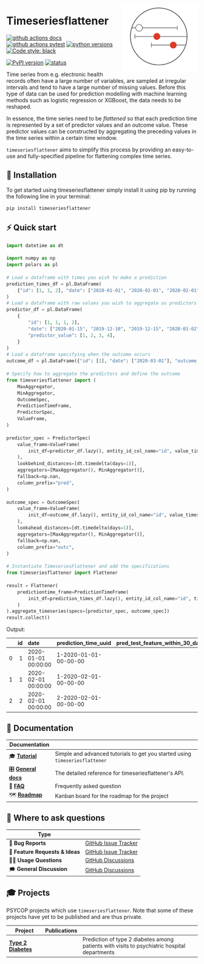 <a href="https://github.com/Aarhus-Psychiatry-Research/timeseriesflattener"><img src="https://github.com/Aarhus-Psychiatry-Research/timeseriesflattener/blob/main/docs/_static/icon.png?raw=true" width="200" align="right"/></a>

# Timeseriesflattener

[![github actions docs](https://github.com/Aarhus-Psychiatry-Research/timeseriesflattener/actions/workflows/documentation.yml/badge.svg)](https://aarhus-psychiatry-research.github.io/timeseriesflattener/)
[![github actions pytest](https://github.com/Aarhus-Psychiatry-Research/timeseriesflattener/actions/workflows/main_test_and_release.yml/badge.svg)](https://github.com/Aarhus-Psychiatry-Research/timeseriesflattener/actions)
[![python versions](https://img.shields.io/pypi/pyversions/timeseriesflattener)](https://pypi.org/project/timeseriesflattener/)
[![Code style: black](https://img.shields.io/badge/Code%20Style-Black-black)](https://black.readthedocs.io/en/stable/the_black_code_style/current_style.html)

[![PyPI version](https://badge.fury.io/py/timeseriesflattener.svg)](https://pypi.org/project/timeseriesflattener/)
[![status](https://joss.theoj.org/papers/3bbea8745668d1aa40ff796c6fd3db87/status.svg)](https://joss.theoj.org/papers/3bbea8745668d1aa40ff796c6fd3db87)

Time series from e.g. electronic health records often have a large number of variables, are sampled at irregular intervals and tend to have a large number of missing values. Before this type of data can be used for prediction modelling with machine learning methods such as logistic regression or XGBoost, the data needs to be reshaped.  

In essence, the time series need to be *flattened* so that each prediction time is represented by a set of predictor values and an outcome value. These predictor values can be constructed by aggregating the preceding values in the time series within a certain time window. 

`timeseriesflattener` aims to simplify this process by providing an easy-to-use and fully-specified pipeline for flattening complex time series.  

## 🔧 Installation
To get started using timeseriesflattener simply install it using pip by running the following line in your terminal:

```
pip install timeseriesflattener
```

## ⚡ Quick start

```py
import datetime as dt

import numpy as np
import polars as pl

# Load a dataframe with times you wish to make a prediction
prediction_times_df = pl.DataFrame(
    {"id": [1, 1, 2], "date": ["2020-01-01", "2020-02-01", "2020-02-01"]}
)
# Load a dataframe with raw values you wish to aggregate as predictors
predictor_df = pl.DataFrame(
    {
        "id": [1, 1, 1, 2],
        "date": ["2020-01-15", "2019-12-10", "2019-12-15", "2020-01-02"],
        "predictor_value": [1, 2, 3, 4],
    }
)
# Load a dataframe specifying when the outcome occurs
outcome_df = pl.DataFrame({"id": [1], "date": ["2020-03-01"], "outcome_value": [1]})

# Specify how to aggregate the predictors and define the outcome
from timeseriesflattener import (
    MaxAggregator,
    MinAggregator,
    OutcomeSpec,
    PredictionTimeFrame,
    PredictorSpec,
    ValueFrame,
)

predictor_spec = PredictorSpec(
    value_frame=ValueFrame(
        init_df=predictor_df.lazy(), entity_id_col_name="id", value_timestamp_col_name="date"
    ),
    lookbehind_distances=[dt.timedelta(days=1)],
    aggregators=[MaxAggregator(), MinAggregator()],
    fallback=np.nan,
    column_prefix="pred",
)

outcome_spec = OutcomeSpec(
    value_frame=ValueFrame(
        init_df=outcome_df.lazy(), entity_id_col_name="id", value_timestamp_col_name="date"
    ),
    lookahead_distances=[dt.timedelta(days=1)],
    aggregators=[MaxAggregator(), MinAggregator()],
    fallback=np.nan,
    column_prefix="outc",
)

# Instantiate TimeseriesFlattener and add the specifications
from timeseriesflattener import Flattener

result = Flattener(
    predictiontime_frame=PredictionTimeFrame(
        init_df=prediction_times_df.lazy(), entity_id_col_name="id", timestamp_col_name="date"
    )
).aggregate_timeseries(specs=[predictor_spec, outcome_spec])
result.collect()

```
Output:

|      |   id | date                | prediction_time_uuid  | pred_test_feature_within_30_days_mean_fallback_nan | outc_test_outcome_within_31_days_maximum_fallback_0_dichotomous |
| ---: | ---: | :------------------ | :-------------------- | -------------------------------------------------: | --------------------------------------------------------------: |
|    0 |    1 | 2020-01-01 00:00:00 | 1-2020-01-01-00-00-00 |                                                2.5 |                                                               0 |
|    1 |    1 | 2020-02-01 00:00:00 | 1-2020-02-01-00-00-00 |                                                  1 |                                                               1 |
|    2 |    2 | 2020-02-01 00:00:00 | 2-2020-02-01-00-00-00 |                                                  4 |                                                               0 |


## 📖 Documentation

| Documentation          |                                                                                        |
| ---------------------- | -------------------------------------------------------------------------------------- |
| 🎓 **[Tutorial]**       | Simple and advanced tutorials to get you started using `timeseriesflattener`           |
| 🎛 **[General docs]** | The detailed reference for timeseriesflattener's API. |
| 🙋 **[FAQ]**            | Frequently asked question                                                              |
| 🗺️ **[Roadmap]**        | Kanban board for the roadmap for the project                                           |

[Tutorial]: https://aarhus-psychiatry-research.github.io/timeseriesflattener/tutorials.html
[General docs]: https://Aarhus-Psychiatry-Research.github.io/timeseriesflattener/
[FAQ]: https://Aarhus-Psychiatry-Research.github.io/timeseriesflattener/faq.html
[Roadmap]: https://github.com/orgs/Aarhus-Psychiatry-Research/projects/11/views/1

## 💬 Where to ask questions

| Type                           |                        |
| ------------------------------ | ---------------------- |
| 🚨 **Bug Reports**              | [GitHub Issue Tracker] |
| 🎁 **Feature Requests & Ideas** | [GitHub Issue Tracker] |
| 👩‍💻 **Usage Questions**          | [GitHub Discussions]   |
| 🗯 **General Discussion**       | [GitHub Discussions]   |

[github issue tracker]: https://github.com/Aarhus-Psychiatry-Research/timeseriesflattener/issues
[github discussions]: https://github.com/Aarhus-Psychiatry-Research/timeseriesflattener/discussions


## 🎓 Projects
PSYCOP projects which use `timeseriesflattener`. Note that some of these projects have yet to be published and are thus private.

| Project                 | Publications |                                                                                                                                                                                                                                       |
| ----------------------- | ------------ | ------------------------------------------------------------------------------------------------------------------------------------------------------------------------------------------------------------------------------------- |
| **[Type 2 Diabetes](https://github.com/Aarhus-Psychiatry-Research/psycop-common/tree/main/psycop/projects/t2d)**   |              | Prediction of type 2 diabetes among patients with visits to psychiatric hospital departments                                                                                                                                          |

